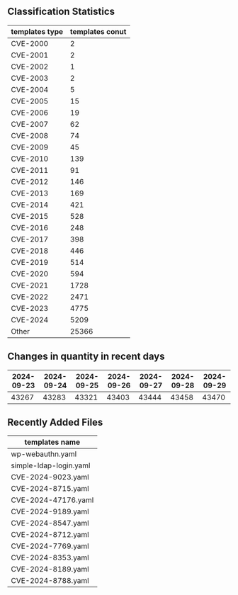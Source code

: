 ## Classification Statistics
| templates type | templates conut | 
| --- | --- |
| CVE-2000 | 2 |
| CVE-2001 | 2 |
| CVE-2002 | 1 |
| CVE-2003 | 2 |
| CVE-2004 | 5 |
| CVE-2005 | 15 |
| CVE-2006 | 19 |
| CVE-2007 | 62 |
| CVE-2008 | 74 |
| CVE-2009 | 45 |
| CVE-2010 | 139 |
| CVE-2011 | 91 |
| CVE-2012 | 146 |
| CVE-2013 | 169 |
| CVE-2014 | 421 |
| CVE-2015 | 528 |
| CVE-2016 | 248 |
| CVE-2017 | 398 |
| CVE-2018 | 446 |
| CVE-2019 | 514 |
| CVE-2020 | 594 |
| CVE-2021 | 1728 |
| CVE-2022 | 2471 |
| CVE-2023 | 4775 |
| CVE-2024 | 5209 |
| Other | 25366 |
## Changes in quantity in recent days
|2024-09-23 | 2024-09-24 | 2024-09-25 | 2024-09-26 | 2024-09-27 | 2024-09-28 | 2024-09-29|
|--- | ------ | ------ | ------ | ------ | ------ | ---|
|43267 | 43283 | 43321 | 43403 | 43444 | 43458 | 43470|
## Recently Added Files
| templates name | 
| --- |
| wp-webauthn.yaml |
| simple-ldap-login.yaml |
| CVE-2024-9023.yaml |
| CVE-2024-8715.yaml |
| CVE-2024-47176.yaml |
| CVE-2024-9189.yaml |
| CVE-2024-8547.yaml |
| CVE-2024-8712.yaml |
| CVE-2024-7769.yaml |
| CVE-2024-8353.yaml |
| CVE-2024-8189.yaml |
| CVE-2024-8788.yaml |
